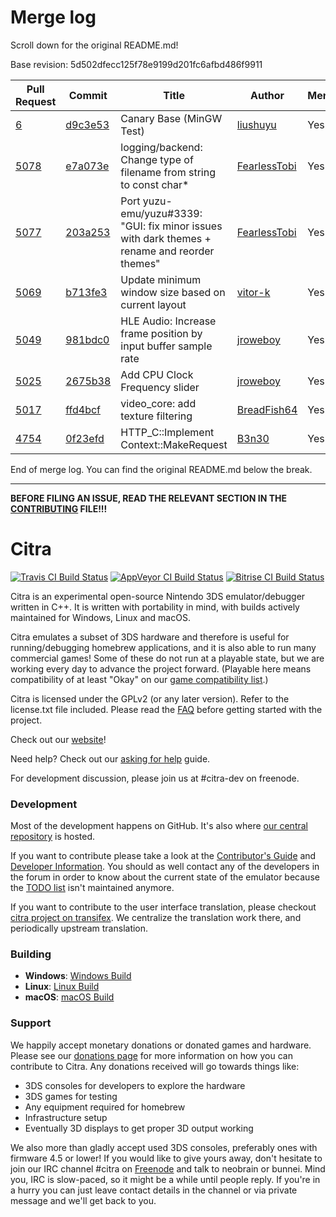 # Merge log

Scroll down for the original README.md!

Base revision: 5d502dfecc125f78e9199d201fc6afbd486f9911

|Pull Request|Commit|Title|Author|Merged?|
|----|----|----|----|----|
|[6](https://github.com/citra-emu/citra-canary/pull/6)|[d9c3e53](https://github.com/citra-emu/citra-canary/pull/6/files/)|Canary Base (MinGW Test)|[liushuyu](https://github.com/liushuyu)|Yes|
|[5078](https://github.com/citra-emu/citra/pull/5078)|[e7a073e](https://github.com/citra-emu/citra/pull/5078/files/)|logging/backend: Change type of filename from string to const char*|[FearlessTobi](https://github.com/FearlessTobi)|Yes|
|[5077](https://github.com/citra-emu/citra/pull/5077)|[203a253](https://github.com/citra-emu/citra/pull/5077/files/)|Port yuzu-emu/yuzu#3339: "GUI: fix minor issues with dark themes + rename and reorder themes"|[FearlessTobi](https://github.com/FearlessTobi)|Yes|
|[5069](https://github.com/citra-emu/citra/pull/5069)|[b713fe3](https://github.com/citra-emu/citra/pull/5069/files/)|Update minimum window size based on current layout|[vitor-k](https://github.com/vitor-k)|Yes|
|[5049](https://github.com/citra-emu/citra/pull/5049)|[981bdc0](https://github.com/citra-emu/citra/pull/5049/files/)|HLE Audio: Increase frame position by input buffer sample rate|[jroweboy](https://github.com/jroweboy)|Yes|
|[5025](https://github.com/citra-emu/citra/pull/5025)|[2675b38](https://github.com/citra-emu/citra/pull/5025/files/)|Add CPU Clock Frequency slider|[jroweboy](https://github.com/jroweboy)|Yes|
|[5017](https://github.com/citra-emu/citra/pull/5017)|[ffd4bcf](https://github.com/citra-emu/citra/pull/5017/files/)|video_core: add texture filtering|[BreadFish64](https://github.com/BreadFish64)|Yes|
|[4754](https://github.com/citra-emu/citra/pull/4754)|[0f23efd](https://github.com/citra-emu/citra/pull/4754/files/)|HTTP_C::Implement Context::MakeRequest|[B3n30](https://github.com/B3n30)|Yes|


End of merge log. You can find the original README.md below the break.

------

**BEFORE FILING AN ISSUE, READ THE RELEVANT SECTION IN THE [CONTRIBUTING](https://github.com/citra-emu/citra/wiki/Contributing#reporting-issues) FILE!!!**

Citra
==============
[![Travis CI Build Status](https://travis-ci.org/citra-emu/citra.svg?branch=master)](https://travis-ci.org/citra-emu/citra)
[![AppVeyor CI Build Status](https://ci.appveyor.com/api/projects/status/sdf1o4kh3g1e68m9?svg=true)](https://ci.appveyor.com/project/bunnei/citra)
[![Bitrise CI Build Status](https://app.bitrise.io/app/4ccd8e5720f0d13b/status.svg?token=H32TmbCwxb3OQ-M66KbAyw&branch=master)](https://app.bitrise.io/app/4ccd8e5720f0d13b)

Citra is an experimental open-source Nintendo 3DS emulator/debugger written in C++. It is written with portability in mind, with builds actively maintained for Windows, Linux and macOS.

Citra emulates a subset of 3DS hardware and therefore is useful for running/debugging homebrew applications, and it is also able to run many commercial games! Some of these do not run at a playable state, but we are working every day to advance the project forward. (Playable here means compatibility of at least "Okay" on our [game compatibility list](https://citra-emu.org/game).)

Citra is licensed under the GPLv2 (or any later version). Refer to the license.txt file included. Please read the [FAQ](https://citra-emu.org/wiki/faq/) before getting started with the project.

Check out our [website](https://citra-emu.org/)!

Need help? Check out our [asking for help](https://citra-emu.org/help/reference/asking/) guide.

For development discussion, please join us at #citra-dev on freenode.

### Development

Most of the development happens on GitHub. It's also where [our central repository](https://github.com/citra-emu/citra) is hosted.

If you want to contribute please take a look at the [Contributor's Guide](https://github.com/citra-emu/citra/wiki/Contributing) and [Developer Information](https://github.com/citra-emu/citra/wiki/Developer-Information). You should as well contact any of the developers in the forum in order to know about the current state of the emulator because the [TODO list](https://docs.google.com/document/d/1SWIop0uBI9IW8VGg97TAtoT_CHNoP42FzYmvG1F4QDA) isn't maintained anymore.

If you want to contribute to the user interface translation, please checkout [citra project on transifex](https://www.transifex.com/citra/citra). We centralize the translation work there, and periodically upstream translation.

### Building

* __Windows__: [Windows Build](https://github.com/citra-emu/citra/wiki/Building-For-Windows)
* __Linux__: [Linux Build](https://github.com/citra-emu/citra/wiki/Building-For-Linux)
* __macOS__: [macOS Build](https://github.com/citra-emu/citra/wiki/Building-for-macOS)


### Support
We happily accept monetary donations or donated games and hardware. Please see our [donations page](https://citra-emu.org/donate/) for more information on how you can contribute to Citra. Any donations received will go towards things like:
* 3DS consoles for developers to explore the hardware
* 3DS games for testing
* Any equipment required for homebrew
* Infrastructure setup
* Eventually 3D displays to get proper 3D output working

We also more than gladly accept used 3DS consoles, preferably ones with firmware 4.5 or lower! If you would like to give yours away, don't hesitate to join our IRC channel #citra on [Freenode](http://webchat.freenode.net/?channels=citra) and talk to neobrain or bunnei. Mind you, IRC is slow-paced, so it might be a while until people reply. If you're in a hurry you can just leave contact details in the channel or via private message and we'll get back to you.
